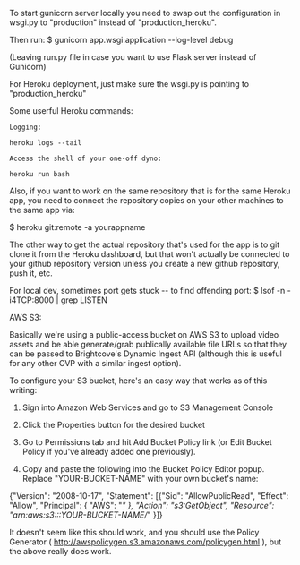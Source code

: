To start gunicorn server locally you need to swap out the configuration in wsgi.py to "production" instead of "production_heroku".

Then run: 
$ gunicorn app.wsgi:application --log-level debug

(Leaving run.py file in case you want to use Flask server instead of Gunicorn)

For Heroku deployment, just make sure the wsgi.py is pointing to "production_heroku"

Some userful Heroku commands:

    Logging:

    heroku logs --tail

    Access the shell of your one-off dyno:

    heroku run bash

Also, if you want to work on the same repository that is for the same Heroku app, you need to connect the repository copies on your other machines to the same app via: 

$ heroku git:remote -a yourappname

The other way to get the actual repository that's used for the app is to git clone it from the Heroku dashboard, but that won't actually be connected to your github repository version unless you create a new github repository, push it, etc. 



For local dev, sometimes port gets stuck -- to find offending port:
    $ lsof -n -i4TCP:8000 | grep LISTEN




AWS S3:
 
Basically we're using a public-access bucket on AWS S3 to upload video assets and be able generate/grab publically available file URLs so that they can be passed to Brightcove's Dynamic Ingest API (although this is useful for any other OVP with a similar ingest option). 

To configure your S3 bucket, here's an easy way that works as of this writing: 

1. Sign into Amazon Web Services and go to S3 Management Console

2. Click the Properties button for the desired bucket

3. Go to Permissions tab and hit Add Bucket Policy link (or Edit Bucket Policy if you've already added one previously). 

4. Copy and paste the following into the Bucket Policy Editor popup. Replace "YOUR-BUCKET-NAME" with your own bucket's name:

{"Version": "2008-10-17",
"Statement": [{"Sid": "AllowPublicRead",
"Effect": "Allow",
"Principal": {
"AWS": "*"
},
"Action": "s3:GetObject",
"Resource": "arn:aws:s3:::YOUR-BUCKET-NAME/*"
}]}


It doesn't seem like this should work, and you should use the Policy Generator ( http://awspolicygen.s3.amazonaws.com/policygen.html ), but the above really does work. 


